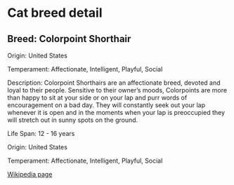 
<!DOCTYPE html>
<html>
   <head>
        <title>Cat Detail</title>
        <link rel="stylesheet" href="/css/styles.css">
        <link rel="stylesheet" href="/css/cat-detail.css">
   </head>
    <body>
        <h1>Cat breed detail</h1>
        <h2>Breed: Colorpoint Shorthair</h2>
        <p>Origin: United States</p>
        <p>Temperament: Affectionate, Intelligent, Playful, Social</p>
        <p>Description: Colorpoint Shorthairs are an affectionate breed, devoted and loyal to their people. Sensitive to their owner’s moods, Colorpoints are more than happy to sit at your side or on your lap and purr words of encouragement on a bad day. They will constantly seek out your lap whenever it is open and in the moments when your lap is preoccupied they will stretch out in sunny spots on the ground.</p>
        <p>Life Span: 12 - 16 years</p>
        <p>Origin: United States</p>
        <p>Temperament: Affectionate, Intelligent, Playful, Social</p>
        <p><a href=https://en.wikipedia.org/wiki/Colorpoint_Shorthair>Wikipedia page</a></p>
<!--        <p><a href=undefined>Image</a></p>-->
     </body>
</html>
        